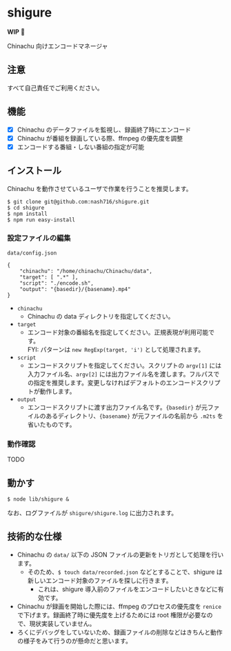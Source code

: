 # shigure

**WIP** :bow:

Chinachu 向けエンコードマネージャ

## 注意

すべて自己責任でご利用ください。

## 機能

- [x] Chinachu のデータファイルを監視し、録画終了時にエンコード
- [x] Chinachu が番組を録画している際、ffmpeg の優先度を調整
- [x] エンコードする番組・しない番組の指定が可能

## インストール

Chinachu を動作させているユーザで作業を行うことを推奨します。

```
$ git clone git@github.com:nash716/shigure.git
$ cd shigure
$ npm install
$ npm run easy-install
```

### 設定ファイルの編集

`data/config.json`

```
{
	"chinachu": "/home/chinachu/Chinachu/data",
	"target": [ ".*" ],
	"script": "./encode.sh",
	"output": "{basedir}/{basename}.mp4"
}
```

- `chinachu`
	- Chinachu の data ディレクトリを指定してください。
- `target`
	- エンコード対象の番組名を指定してください。正規表現が利用可能です。  
	FYI: パターンは `new RegExp(target, 'i')` として処理されます。
- `script`
	- エンコードスクリプトを指定してください。スクリプトの `argv[1]` には入力ファイル名、`argv[2]` には出力ファイル名を渡します。フルパスでの指定を推奨します。変更しなければデフォルトのエンコードスクリプトが動作します。
- `output`
	- エンコードスクリプトに渡す出力ファイル名です。`{basedir}` が元ファイルのあるディレクトリ、`{basename}` が元ファイルの名前から `.m2ts` を省いたものです。

### 動作確認

TODO

## 動かす

```
$ node lib/shigure &
```

なお、ログファイルが `shigure/shigure.log` に出力されます。

## 技術的な仕様

- Chinachu の `data/` 以下の JSON ファイルの更新をトリガとして処理を行います。
	- そのため、`$ touch data/recorded.json` などとすることで、shigure は 新しいエンコード対象のファイルを探しに行きます。
		- これは、shigure 導入前のファイルをエンコードしたいときなどに有効です。
- Chinachu が録画を開始した際には、ffmpeg のプロセスの優先度を `renice` で下げます。録画終了時に優先度を上げるためには root 権限が必要なので、現状実装していません。
- ろくにデバッグをしていないため、録画ファイルの削除などはきちんと動作の様子をみて行うのが懸命だと思います。

